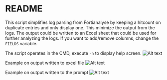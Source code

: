 # README
This script simplifies log parsing from Fortianalyse by keeping a hitcount on duplicate entries and only display one. This minimize the output from the logs. The output could be written to an Excel sheet that could be used for further analyzing the logs. If you want to add/remove columns, change the `FIELDS` variable. 

The script operates in the CMD, execute `-h` to display help screen.
![Alt text](image.png)

Example on output written to excel file
![Alt text](image-1.png)

Example on output written to the prompt
![Alt text](image-2.png)
